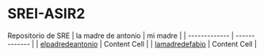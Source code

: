 # SREI-ASIR2
Repositorio de SRE
| la madre de antonio  | mi madre |
| ------------- | ------------- |
| [elpadredeantonio]()  | Content Cell  |
|  [lamadredefabio]()  | Content Cell  |
